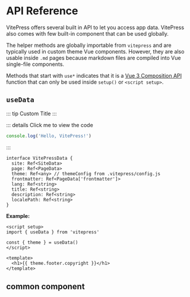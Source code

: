 # API Reference

VitePress offers several built in API to let you access app data. VitePress also comes with few built-in component that can be used globally.

The helper methods are globally importable from `vitepress` and are typically used in custom theme Vue components. However, they are also usable inside `.md` pages because markdown files are compiled into Vue single-file components.

Methods that start with `use*` indicates that it is a [Vue 3 Composition API](https://vuejs.org/guide/introduction.html#composition-api) function that can only be used inside `setup()` or `<script setup>`.

<!-- ![123](/logo.svg) -->
<!-- <img src="/logo.svg" style="width:100px;height:100px;float:right;" /> -->

## `useData`

<script setup>
import useData from '/.vitepress/theme/components/useData.vue'
</script>

::: tip Custom Title
<useData />
:::

::: details Click me to view the code
```js
console.log('Hello, VitePress!')
```
:::

``` ts{1-2,5-6}
interface VitePressData {
  site: Ref<SiteData>
  page: Ref<PageData>
  theme: Ref<any> // themeConfig from .vitepress/config.js
  frontmatter: Ref<PageData['frontmatter']>
  lang: Ref<string>
  title: Ref<string>
  description: Ref<string>
  localePath: Ref<string>
}
```
<!-- Table of Contents/目录 -->
<!-- [[toc]] -->

**Example:**
```vue
<script setup>
import { useData } from 'vitepress'

const { theme } = useData()
</script>

<template>
  <h1>{{ theme.footer.copyright }}</h1>
</template>
```


## common component
<commonCom />